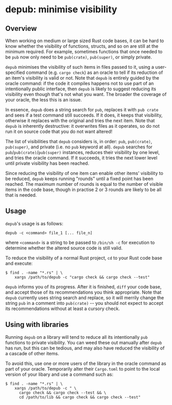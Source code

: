 # depub: minimise visibility

## Overview

When working on medium or large sized Rust code bases, it can be hard to know
whether the visibility of functions, structs, and so on are still at the
minimum required. For example, sometimes functions that once needed to be `pub`
now only need to be `pub(crate)`, `pub(super)`, or simply private.

`depub` minimises the visibility of such items in files passed to it, using a
user-specified command (e.g. `cargo check`) as an oracle to tell if its
reduction of an item's visibility is valid or not. Note that `depub` is
entirely guided by the oracle command: if the code it compiles happens not to
use part of an intentionally public interface, then `depub` is likely to
suggest reducing its visibility even though that's not what you want. The
broader the coverage of your oracle, the less this is an issue.

In essence, `depub` does a string search for `pub`, replaces it with `pub
crate` and sees if a test command still succeeds. If it does, it keeps that
visibility, otherwise it replaces with the original and tries the next item.
Note that `depub` is inherently destructive: it overwrites files as it
operates, so do not run it on source code that you do not want altered!

The list of visibilities that `depub` considers is, in order: `pub`,
`pub(crate)`, `pub(super)`, and private (i.e. no `pub` keyword at all). `depub`
searches for `pub`/`pub(crate)`/`pub(super)` instances, reduces their
visibility by one level, and tries the oracle command. If it succeeds, it tries
the next lower level until private visibility has been reached.

Since reducing the visibility of one item can enable other items' visibility to
be reduced, `depub` keeps running "rounds" until a fixed point has been
reached. The maximum number of rounds is equal to the number of visible items
in the code base, though in practise 2 or 3 rounds are likely to be all that is
needed.


## Usage

`depub`'s usage is as follows:

```
depub -c <command> file_1 [... file_n]
```

where `<command>` is a string to be passed to `/bin/sh -c` for execution to
determine whether the altered source code is still valid.

To reduce the visibility of a normal Rust project, `cd` to your Rust code base
and execute:

```
$ find . -name "*.rs" | \
    xargs /path/to/depub -c "cargo check && cargo check --test"
```

`depub` informs you of its progress. After it is finished, `diff` your code
base, and accept those of its recommendations you think appropriate. Note that
`depub` currently uses string search and replace, so it will merrily change the
string `pub` in a comment into `pub(crate)` -- you should not expect to accept
its recommendations without at least a cursory check.


## Using with libraries

Running `depub` on a library will tend to reduce all its intentionally `pub`
functions to private visibility. You can weed these out manually after `depub`
has run, but this can be tedious, and may also have reduced the visibility of a
cascade of other items.

To avoid this, use one or more users of the library in the oracle command as part
of your oracle. Temporarily alter their `Cargo.toml` to point to the local
version of your libary and use a command such as:

```
$ find . -name "*.rs" | \
    xargs /path/to/depub -c " \
      cargo check && cargo check --test && \
      cd /path/to/lib && cargo check && cargo check --test"
```
